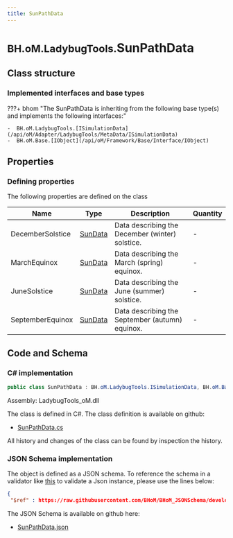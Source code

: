 ```yaml
---
title: SunPathData
---
```


# <small>BH.oM.LadybugTools.</small>**SunPathData**



## Class structure

### Implemented interfaces and base types

???+ bhom "The SunPathData is inheriting from the following base type(s) and implements the following interfaces:"

    -  BH.oM.LadybugTools.[ISimulationData](/api/oM/Adapter/LadybugTools/MetaData/ISimulationData)
    -  BH.oM.Base.[IObject](/api/oM/Framework/Base/Interface/IObject)


## Properties



### Defining properties

The following properties are defined on the class

| Name             | Type             | Description      | Quantity         |
|------------------|------------------|------------------|------------------|
| DecemberSolstice | [SunData](/api/oM/Adapter/LadybugTools/MetaData/SunData) | Data describing the December (winter) solstice. | - |
| MarchEquinox | [SunData](/api/oM/Adapter/LadybugTools/MetaData/SunData) | Data describing the March (spring) equinox. | - |
| JuneSolstice | [SunData](/api/oM/Adapter/LadybugTools/MetaData/SunData) | Data describing the June (summer) solstice. | - |
| SeptemberEquinox | [SunData](/api/oM/Adapter/LadybugTools/MetaData/SunData) | Data describing the September (autumn) equinox. | - |


## Code and Schema

### C# implementation

``` C# title="C#"
public class SunPathData : BH.oM.LadybugTools.ISimulationData, BH.oM.Base.IObject
```

Assembly: LadybugTools_oM.dll

The class is defined in C#. The class definition is available on github:

- [SunPathData.cs](https://github.com/BHoM/LadybugTools_Toolkit/blob/develop/LadybugTools_oM/MetaData\SunPathData.cs)

All history and changes of the class can be found by inspection the history.
### JSON Schema implementation

The object is defined as a JSON schema. To reference the schema in a validator like [this](https://www.jsonschemavalidator.net/) to validate a Json instance, please use the lines below:

``` json title="JSON Schema"
{
 "$ref" : https://raw.githubusercontent.com/BHoM/BHoM_JSONSchema/develop/LadybugTools_oM/SunPathData.json}
```

The JSON Schema is available on github here:

- [SunPathData.json](https://github.com/BHoM/BHoM_JSONSchema/blob/develop/LadybugTools_oM/SunPathData.json)
